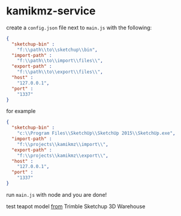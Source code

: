 # kamikmz-service

create a `config.json` file next to `main.js` with the following:
```json
{
  "sketchup-bin" :
    "f:\\path\\to\\sketchup\\bin",
  "import-path" :
    "f:\\path\\to\\import\\files\\",
  "export-path" :
    "f:\\path\\to\\export\\files\\",
  "host" :
    "127.0.0.1",
  "port" :
    "1337"
}
```
for example
```json
{
  "sketchup-bin" :
    "c:\\Program Files\\SketchUp\\SketchUp 2015\\SketchUp.exe",
  "import-path" :
    "f:\\projects\\kamikmz\\import\\",
  "export-path" :
    "f:\\projects\\kamikmz\\export\\",
  "host" :
    "127.0.0.1",
  "port" :
    "1337"
}
```

run `main.js` with node and you are done!

test teapot model [from](https://3dwarehouse.sketchup.com/model.html?id=452baec912c0eba8f10c4513652c1c5e) Trimble Sketchup 3D Warehouse
